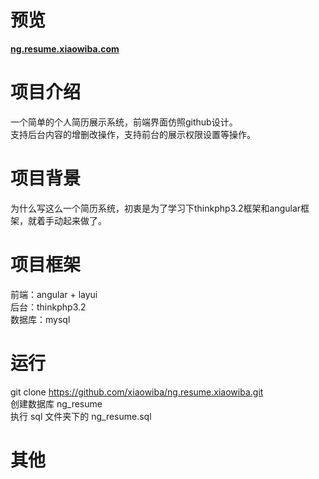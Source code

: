 ﻿# 预览
<a href='https://ng.resume.xiaowiba.com' target='_blank'>**ng.resume.xiaowiba.com**</a>

# 项目介绍
一个简单的个人简历展示系统，前端界面仿照github设计。<br>
支持后台内容的增删改操作，支持前台的展示权限设置等操作。

# 项目背景
为什么写这么一个简历系统，初衷是为了学习下thinkphp3.2框架和angular框架，就着手动起来做了。

# 项目框架
前端：angular + layui<br>
后台：thinkphp3.2<br>
数据库：mysql

# 运行
git clone https://github.com/xiaowiba/ng.resume.xiaowiba.git<br>
创建数据库 ng_resume<br>
执行 sql 文件夹下的 ng_resume.sql

# 其他
